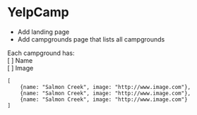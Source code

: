 # YelpCamp

* Add landing page  
* Add campgrounds page that lists all campgrounds  

Each campground has:  
[ ] Name  
[ ] Image

```
[
	{name: "Salmon Creek", image: "http://www.image.com"},
	{name: "Salmon Creek", image: "http://www.image.com"},
	{name: "Salmon Creek", image: "http://www.image.com"}
]
```